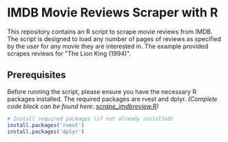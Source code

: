 # IMDB Movie Reviews Scraper with R
This repository contains an R script to scrape movie reviews from IMDB. The script is designed to load any number of pages of reviews as specified by the user for any movie they are interested in. The example provided scrapes reviews for "The Lion King (1994)".

## Prerequisites
Before running the script, please ensure you have the necessary R packages installed. The required packages are rvest and dplyr. *(Complete code block can be found here: [scrape_imdbreview.R](scrape_imdbreview.R))*
```r
# Install required packages (if not already installed)
install.packages('rvest')
install.packages('dplyr')

```
